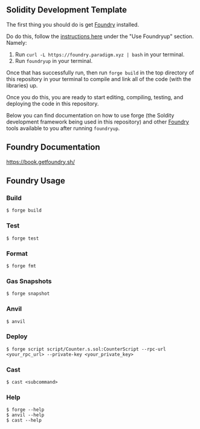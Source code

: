 ## Solidity Development Template

The first thing you should do is get [Foundry](https://book.getfoundry.sh/) installed.

Do do this, follow the [instructions here](https://book.getfoundry.sh/getting-started/installation) under the "Use Foundryup" section. Namely:
1. Run `curl -L https://foundry.paradigm.xyz | bash` in your terminal.
2. Run `foundryup` in your terminal.

Once that has successfully run, then run `forge build` in the top directory of this repository in your terminal to compile and link all of the code (with the libraries) up.

Once you do this, you are ready to start editing, compiling, testing, and deploying the code in this repository.

Below you can find documentation on how to use forge (the Soldity development framework being used in this repository) and other [Foundry](https://book.getfoundry.sh/) tools available to you after running `foundryup`.

## Foundry Documentation

https://book.getfoundry.sh/

## Foundry Usage

### Build

```shell
$ forge build
```

### Test

```shell
$ forge test
```

### Format

```shell
$ forge fmt
```

### Gas Snapshots

```shell
$ forge snapshot
```

### Anvil

```shell
$ anvil
```

### Deploy

```shell
$ forge script script/Counter.s.sol:CounterScript --rpc-url <your_rpc_url> --private-key <your_private_key>
```

### Cast

```shell
$ cast <subcommand>
```

### Help

```shell
$ forge --help
$ anvil --help
$ cast --help
```
